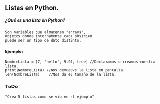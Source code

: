 ## Listas en Python.

##### ¿Qué es una lista en Python?
	Son variables que almacenan "arrays",
	objetos donde internamente cada posición 
	puede ser un tipo de dato distinto.
#### Ejemplo:
	NombreLista = [7, 'hello', 9.99, true] //Declaramos o creamos nuestra lista.
	print(NombreLista) //Nos devuelve la lista en pantalla.
	len(NombreLista)	//Nos da el tamaño de la lista.
### ToDo
	"Crea 5 listas como se vio en el ejemplo"
